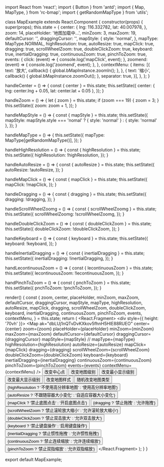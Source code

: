 import React from 'react';
import { Button } from 'antd';
import {
  Map,
  MapType,
} from 'rc-bmap';
import { getRandomMapType } from 'utils';

class MapExample extends React.Component {
  constructor(props) {
    super(props);
    this.state = {
      center: {
        lng: 116.332782,
        lat: 40.007978,
      },
      zoom: 14,
      placeHolder: '地图加载中...',
      minZoom: 3,
      maxZoom: 19,
      defaultCursor: '',
      draggingCursor: '',
      mapStyle: {
        style: 'normal',
      },
      mapType: MapType.NORMAL,
      highResolution: true,
      autoResize: true,
      mapClick: true,
      dragging: true,
      scrollWheelZoom: true,
      doubleClickZoom: true,
      keyboard: true,
      inertialDragging: true,
      continuousZoom: true,
      pinchToZoom: true,
      events: {
        click: (event) => {
          console.log('mapClick', event);
        },
        zoomend: (event) => {
          console.log('zoomend', event);
        },
      },
      contextMenu: {
        items: [{
          text: '放大',
          callback() { global.bMapInstance.zoomIn(); },
        },
        {
          text: '缩小',
          callback() { global.bMapInstance.zoomOut(); },
          separator: true,
        }],
      },
    };
  }

  handleCenter = () => {
    const { center } = this.state;
    this.setState({
      center: { lng: center.lng + 0.05, lat: center.lat + 0.05 },
    });
  }

  handleZoom = () => {
    let { zoom } = this.state;
    if (zoom === 19) {
      zoom = 3;
    }
    this.setState({
      zoom: zoom + 1,
    });
  }

  handleMapStyle = () => {
    const { mapStyle } = this.state;
    this.setState({
      mapStyle: mapStyle.style === 'nomal' ? { style: 'normal' } : { style: 'normal' },
    });
  }

  handleMapType = () => {
    this.setState({
      mapType: MapType[getRandomMapType()],
    });
  }

  handleHighResolution = () => {
    const { highResolution } = this.state;
    this.setState({
      highResolution: !highResolution,
    });
  }

  handleAutoResize = () => {
    const { autoResize } = this.state;
    this.setState({
      autoResize: !autoResize,
    });
  }

  handleMapClick = () => {
    const { mapClick } = this.state;
    this.setState({
      mapClick: !mapClick,
    });
  }

  handleDragging = () => {
    const { dragging } = this.state;
    this.setState({
      dragging: !dragging,
    });
  }

  handleScrollWheelZoomg = () => {
    const { scrollWheelZoomg } = this.state;
    this.setState({
      scrollWheelZoomg: !scrollWheelZoomg,
    });
  }

  handleDoubleClickZoom = () => {
    const { doubleClickZoom } = this.state;
    this.setState({
      doubleClickZoom: !doubleClickZoom,
    });
  }

  handleKeyboard = () => {
    const { keyboard } = this.state;
    this.setState({
      keyboard: !keyboard,
    });
  }

  handleInertialDragging = () => {
    const { inertialDragging } = this.state;
    this.setState({
      inertialDragging: !inertialDragging,
    });
  }

  handLecontinuousZoom = () => {
    const { lecontinuousZoom } = this.state;
    this.setState({
      lecontinuousZoom: !lecontinuousZoom,
    });
  }

  handPinchToZoom = () => {
    const { pnchToZoom } = this.state;
    this.setState({
      pnchToZoom: !pnchToZoom,
    });
  }

  render() {
    const {
      zoom, center, placeHolder, minZoom, maxZoom,
      defaultCursor, draggingCursor, mapStyle, mapType,
      highResolution, autoResize, mapClick, dragging, scrollWheelZoom,
      doubleClickZoom, keyboard, inertialDragging, continuousZoom,
      pinchToZoom, events, contextMenu,
    } = this.state;
    return (
      <React.Fragment>
        <div style={{ height: '70vh' }}>
          <Map
            ak="dbLUj1nQTvDvKXkov5fhnH5HIE88RUEO"
            center={center}
            zoom={zoom}
            placeHolder={placeHolder}
            minZoom={minZoom}
            maxZoom={maxZoom}
            defaultCursor={defaultCursor}
            draggingCursor={draggingCursor}
            mapStyle={mapStyle}
            // mapType={mapType}
            highResolution={highResolution}
            autoResize={autoResize}
            mapClick={mapClick}
            dragging={dragging}
            scrollWheelZoom={scrollWheelZoom}
            doubleClickZoom={doubleClickZoom}
            keyboard={keyboard}
            inertialDragging={inertialDragging}
            continuousZoom={continuousZoom}
            pinchToZoom={pinchToZoom}
            events={events}
            contextMenu={contextMenu}
          />
          <Button onClick={this.handleCenter}>改变中心点</Button>
          <Button onClick={this.handleZoom}>改变地图级别</Button>
          <Button onClick={this.handleMinZoom}>改变最小显示级别</Button>
          <Button onClick={this.handleMaxZoom}>改变最大显示级别</Button>
          <Button onClick={this.handleMapStyle}>改变地图样式</Button>
          <Button onClick={this.handleMaptype}>随机改变地图类型</Button>
          <Button onClick={this.handleHighResolution}>{highResolution ? '不使用高分辨率地图' : '使用高分辨率地图'}</Button>
          <Button onClick={this.handleAutoResize}>{autoResize ? '不跟随容器大小变化' : '自适应容器大小变化'}</Button>
          <Button onClick={this.handleMapClick}>{mapClick ? '禁止底图点击' : '开启底图点击'}</Button>
          <Button onClick={this.handleDragging}>{dragging ? '禁止拖拽' : '允许拖拽'}</Button>
          <Button onClick={this.handleScrollWheelZoomg}>{scrollWheelZoom ? '禁止滚轮放大缩小' : '允许滚轮放大缩小'}</Button>
          <Button onClick={this.handleDoubleClickZoom}>{doubleClickZoom ? '禁止双击放大' : '允许双击放大'}</Button>
          <Button onClick={this.handleKeyboard}>{keyboard ? '禁止键盘操作' : '启用键盘操作'}</Button>
          <Button onClick={this.handleInertialDragging}>{inertialDragging ? '禁止惯性拖拽' : '允许惯性拖拽'}</Button>
          <Button onClick={this.handLecontinuousZoom}>{continuousZoom ? '禁止连续缩放' : '允许连续缩放'}</Button>
          <Button onClick={this.handPinchToZoom}>{pinchToZoom ? '禁止双指缩放' : '允许双指缩放'}</Button>
        </div>
      </React.Fragment>
    );
  }
}

export default MapExample;
